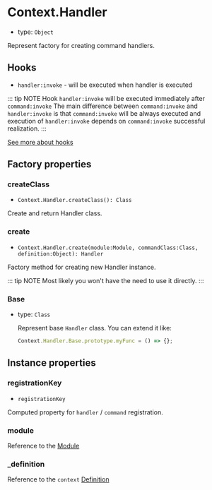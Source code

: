 # Context.Handler

- type: `Object`

Represent factory for creating command handlers.

## Hooks

- `handler:invoke` - will be executed when handler is executed

::: tip NOTE
Hook `handler:invoke` will be executed immediately after `command:invoke`
The main difference between `command:invoke` and `handler:invoke` is that
`command:invoke` will be always executed and
execution of `handler:invoke` depends on `command:invoke` successful realization.
:::

[See more about hooks](/plugins.md#hooks)

## Factory properties

### createClass

- `Context.Handler.createClass(): Class`

Create and return Handler class.

### create

- `Context.Handler.create(module:Module, commandClass:Class, definition:Object): Handler`

Factory method for creating new Handler instance.

::: tip NOTE
Most likely you won't have the need to use it directly.
:::

### Base

- type: `Class`

  Represent base `Handler` class. You can extend it like:

  ```js
  Context.Handler.Base.prototype.myFunc = () => {};
  ```

## Instance properties

### registrationKey

- `registrationKey`

Computed property for `handler` / `command` registration.

### module

Reference to the [Module](/api/module.md)

### \_definition

Reference to the `context` [Definition](/api/definition.md)
